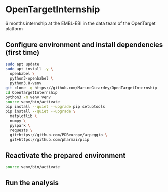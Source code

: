 # OpenTargetInternship
6 months internship at the EMBL-EBI in the data team of the OpenTarget platform

## Configure environment and install dependencies (first time)
```bash
sudo apt update
sudo apt install -y \
  openbabel \
  python3-openbabel \
  python3.8-venv
git clone -q https://github.com/MarineGirardey/OpenTargetInternship
cd OpenTargetInternship
python3 -m venv venv
source venv/bin/activate
pip install --quiet --upgrade pip setuptools
pip install --quiet --upgrade \
  matplotlib \
  numpy \
  pyspark \
  requests \
  git+https://github.com/PDBeurope/arpeggio \
  git+https://github.com/pharmai/plip
```

## Reactivate the prepared environment
```bash
source venv/bin/activate
```

## Run the analysis
```bash

```